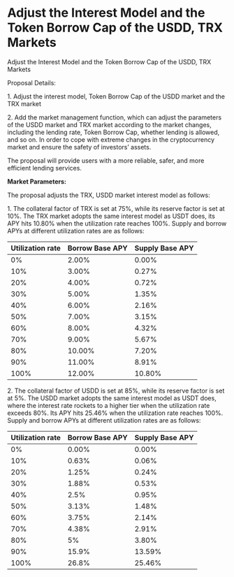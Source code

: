 # Adjust the Interest Model and the Token Borrow Cap of the USDD, TRX Markets

Adjust the Interest Model and the Token Borrow Cap of the USDD, TRX Markets

Proposal Details:

1\. Adjust the interest model, Token Borrow Cap of the USDD market and the TRX market

2\. Add the market management function, which can adjust the parameters of the USDD market and TRX market according to the market changes, including the lending rate, Token Borrow Cap, whether lending is allowed, and so on. In order to cope with extreme changes in the cryptocurrency market and ensure the safety of investors’ assets.

The proposal will provide users with a more reliable, safer, and more efficient lending services.

**Market Parameters:**

The proposal adjusts the TRX, USDD market interest model as follows:

1\. The collateral factor of TRX is set at 75%, while its reserve factor is set at 10%. The TRX market adopts the same interest model as USDT does, its APY hits 10.80% when the utilization rate reaches 100%. Supply and borrow APYs at different utilization rates are as follows:

| Utilization rate | Borrow Base APY | Supply Base APY |
| ---------------- | --------------- | --------------- |
| 0%               | 2.00%           | 0.00%           |
| 10%              | 3.00%           | 0.27%           |
| 20%              | 4.00%           | 0.72%           |
| 30%              | 5.00%           | 1.35%           |
| 40%              | 6.00%           | 2.16%           |
| 50%              | 7.00%           | 3.15%           |
| 60%              | 8.00%           | 4.32%           |
| 70%              | 9.00%           | 5.67%           |
| 80%              | 10.00%          | 7.20%           |
| 90%              | 11.00%          | 8.91%           |
| 100%             | 12.00%          | 10.80%          |

2\. The collateral factor of USDD is set at 85%, while its reserve factor is set at 5%. The USDD market adopts the same interest model as USDT does, where the interest rate rockets to a higher tier when the utilization rate exceeds 80%. Its APY hits 25.46% when the utilization rate reaches 100%. Supply and borrow APYs at different utilization rates are as follows:

| Utilization rate | Borrow Base APY | Supply Base APY |
| ---------------- | --------------- | --------------- |
| 0%               | 0.00%           | 0.00%           |
| 10%              | 0.63%           | 0.06%           |
| 20%              | 1.25%           | 0.24%           |
| 30%              | 1.88%           | 0.53%           |
| 40%              | 2.5%            | 0.95%           |
| 50%              | 3.13%           | 1.48%           |
| 60%              | 3.75%           | 2.14%           |
| 70%              | 4.38%           | 2.91%           |
| 80%              | 5%              | 3.80%           |
| 90%              | 15.9%           | 13.59%          |
| 100%             | 26.8%           | 25.46%          |

